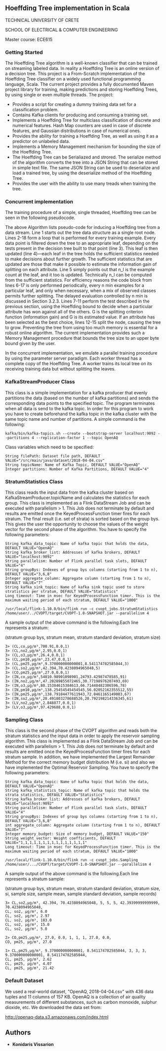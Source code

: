 

## Hoeffding Tree implementation in Scala

TECHNICAL UNIVERSITY OF CRETE

SCHOOL OF ELECTRICAL & COMPUTER ENGINEERING

Master course: ECE615

### Getting Started

The Hoeffding Tree algorithm is a well-known classifier that can be trained on streaming labeled data. In reality a 
Hoeffding Tree is an online version of a decision tree. This project is a From-Scratch implementation of the Hoeffding 
Tree classifier on a widely used functional programming language, Scala. The current project provides a fully documented 
Maven project library for training, making predictions and storing Hoeffding Trees, by using single or even multiple 
threads. The project:

* Provides a script for creating a dummy training data set for a classification problem.
* Contains Kafka clients for producing and consuming a training set.
* Implements a Hoeffding Tree for multiclass classification of discrete and numerical features. Hash Map counters are used 
in case of discrete features, and Gaussian distributions in case of numerical ones.
* Provides the ability for training a Hoeffding Tree, as well as using it as a predictor on unlabeled data.
* Implements a Memory Management mechanism for bounding the size of the Hoeffding Tree.
* The Hoeffding Tree can be Serialiazed and strored. The serialize method of the algorithm converts the tree into a JSON 
String that can be stored in simple text file. The same JSON String can be used to deserialize and load a trained tree, 
by using the deserialize method of the Hoeffding Tree.
* Provides the user with the ability to use many treads when training the tree.
 
### Concurrent implementation
 
The training procedure of a simple, single threaded, Hoeffding tree can be seen in the following pseudocode.


The above Algorithm  lists pseudo-code for inducing a Hoeffding tree from a data stream. Line 1 starts out the tree data 
structure as a single root node. Lines 2-18 form a loop that is performed for every training example. Every data point 
is filtered down the tree to an appropriate leaf, depending on the tests present in the decision tree built to that 
point (line 3). This leaf is then updated (line 4)—each leaf in the tree holds the sufficient statistics needed to make 
decisions about further growth. The sufficient statistics that are updated are those that make it possible to estimate 
the information gain of splitting on each attribute. Line 5 simply points out that n_l is the example count at the leaf, 
and it too is updated. Technically n_l can be computed from the sufficient statistics. For efficiency reasons the code 
block from lines 6-17 is only performed periodically, every n min examples for a particular leaf, and only when 
necessary, when a mix of observed classes permits further splitting. The delayed evaluation controlled by n min is 
discussed in Section 3.2.3. Lines 7-11 perform the test described in the previous section, using the Hoeffding bound to 
decide when a particular attribute has won against all of the others. G is the splitting criterion function 
(information gain) and G is its estimated value. If an attribute has been selected as the best choice, lines 12-15 split
the node, causing the tree to grow. Preventing the tree from using too much memory is essential for a robust online 
algorithm. The current implementation provides such a Memory Management procedure that bounds the tree size to an upper 
byte bound given by the user.

In the concurrent implementation, we emulate a parallel training procedure by using the parameter server paradigm. Each 
worker thread has a complete copy of the Hoeffding Tree. A worker trains its local tree on its receiving training data but
without splitting the leaves.

### KafkaStreamProducer Class
This class is a simple implementation for a kafka producer that evenly partitions the data (based on the number of kafka 
partitions) and sends the corresponding data points to the specified topic. The program terminates when all data is send
to the kafka topic. In order for this program to work you have to create beforehand the kafka topic in the kafka cluster 
with the same topic name and number of partitions. A simple command is the following:

```
kafka/bin/kafka-topics.sh --create --bootstrap-server localhost:9092 --partitions 4 --replication-factor 1 --topic OpenAQ
```

Class variables which need to be specified:
```
String filePath: Dataset file path, DEFAULT VALUE="/src/main/java/dataset/2018-04-04.csv"
String topicName: Name of Kafka Topic, DEFAULT VALUE="OpenAQ"
Integer partitions: Number of Kafka Partitions, DEFAULT VALUE="4"
```

### StratumStatistics Class
This class reads the input data from the kafka cluster based on KafkaStreamProducer.topicName and calculates the statistics 
for each group. This class is implemented as a Flink DataStream Job and can be executed with parallelism > 1. This Job does not
terminate by default and results are emitted once the KeyedProcessFunction timer fires for each stratum. The final result (i.e. 
set of strata) is sorted based on the group bys. This gives the user the opportunity to choose the values of the weight vector for 
the second phase of the algorithm. You have to specify the following parameters:
```
String kafka_data_topic: Name of kafka topic that holds the data, DEFAULT VALUE="OpenAQ"
String kafka_broker_list: Addresses of kafka brokers, DEFAULT VALUE="localhost:9092"
String parallelism: Number of Flink parallel task slots, DEFAULT VALUE="4"
String groupBys: Indexes of group bys columns (starting from 1 to n), DEFAULT VALUE="3,6,8"
Integer aggregate_column: Aggregate column (starting from 1 to n), DEFAULT VALUE="7"
String kafka_sink_topic: Name of kafka sink topic used to store stratistics per stratum, DEFAULT VALUE="Statistics"
Long timeout: Time in msec for KeyedProcessFunction timer. This is the maximum waiting period of each stratum, DEFAULT VALUE="1000"
``` 

```
/usr/local/flink-1.10.0/bin/flink run -c cvopt_jobs.StratumStatistics /home/user/../CVOPT/target/CVOPT-1.0-SNAPSHOT.jar --parallelism 4
```
A sample output of the above command is the following.Each line represents a stratum: 

(stratum group bys, stratum mean, stratum standard deviation, stratum size)
```
3> (CL,co,µg/m³,700.91,0.0,1)
3> (CL,no2,µg/m³,2.95,0.0,1)
3> (CL,o3,µg/m³,26.4,0.0,1)
3> (CL,pm10,µg/m³,23.47,0.0,1)
3> (CL,pm25,µg/m³,9.370000000000001,8.541174782585044,3)
3> (CL,so2,µg/m³,42.394,70.4238094965048,5)
3> (CO,pm25,µg/m³,27.0,0.0,1)
3> (IN,co,µg/m³,54010.98901098901,24793.42987478585,91)
3> (IN,no2,µg/m³,47.20289855072465,30.77198976207493,69)
3> (IN,o3,µg/m³,80.15384615384613,66.71448482306596,78)
3> (IN,pm10,µg/m³,138.25454545454545,56.02052162355512,55)
3> (IN,pm25,µg/m³,138.79104477611943,72.0461165149003,67)
3> (IN,so2,µg/m³,20.491803278688526,20.792198214336345,61)
3> (LV,no2,µg/m³,2.848877,0.0,1)
3> (LV,o3,µg/m³,97.429688,0.0,1)
``` 

### Sampling Class
This class is the second phase of the CVOPT algorithm and reads both the stratum statistics and the input data in order to apply the 
reservoir sampling algorithm. This class is implemented as a Flink DataStream Job and can be executed with parallelism > 1. This Job 
does not terminate by default and results are emitted once the KeyedProcessFunction timer fires for each stratum sample. In addition, 
we have implemented the Largest Remainder Method for the correct memory budget distribution M (i.e. si) and also we have implemented 
the Optimal Reservoir Sampling. You have to specify the following parameters:
```
String kafka_data_topic: Name of kafka topic that holds the data, DEFAULT VALUE="OpenAQ"
String kafka_statistics_topic: Name of kafka topic that holds the strata statistics, DEFAULT VALUE="Statistics"
String kafka_broker_list: Addresses of kafka brokers, DEFAULT VALUE="localhost:9092"
String parallelism: Number of Flink parallel task slots, DEFAULT VALUE="4"
String groupBys: Indexes of group bys columns (starting from 1 to n), DEFAULT VALUE="3,6,8"
int aggregate_column: Aggregate column (starting from 1 to n), DEFAULT VALUE="7"
Integer memory_budget: Size of memory budget, DEFAULT VALUE="150"
String weight_vector: Weight coefficients, DEFAULT VALUE="1,1,1,1,1,1,1,1,1,1,1,1,1,1,1"
Long timeout: Time in msec for KeyedProcessFunction timer. This is the maximum waiting period of each stratum, DEFAULT VALUE="1000"
```

```
/usr/local/flink-1.10.0/bin/flink run -c cvopt_jobs.Sampling  /home/user/.../CVOPT/target/CVOPT-1.0-SNAPSHOT.jar --parallelism 4
```
A sample output of the above command is the following.Each line represents a stratum sample: 

(stratum group bys, stratum mean, stratum standard deviation, stratum size, si, sample size, sample mean, sample standard deviation, sample records)
```
3> CL,so2,µg/m³, 42.394, 70.4238094965048, 5, 5, 5, 42.39399999999999, 70.4238094965048, 
CL, so2, µg/m³, 6.0
CL, so2, µg/m³, 2.97
CL, so2, µg/m³, 183.0
CL, so2, µg/m³, 15.0
CL, so2, µg/m³, 5.0

2> CO,pm25,µg/m³, 27.0, 0.0, 1, 1, 1, 27.0, 0.0, 
CO, pm25, µg/m³, 27.0

1> CL,pm25,µg/m³, 9.370000000000001, 8.541174782585044, 3, 3, 3, 9.370000000000001, 8.541174782585044, 
CL, pm25, µg/m³, 2.62
CL, pm25, µg/m³, 4.07
CL, pm25, µg/m³, 21.42
``` 

### Default Dataset
We used a real-world dataset, "OpenAQ, 2018-04-04.csv" with 436 data tuples and 11 columns of  157 KB. OpenAQ is a collection of air 
quality measurements of different substances, such as carbon monoxide, sulphur dioxide, etc. We downloaded the data set from:
 
http://openaq-data.s3.amazonaws.com/index.html

## Authors
* **Konidaris Vissarion**